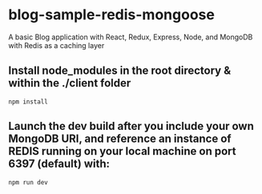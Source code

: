 # blog-sample-redis-mongoose
A basic Blog application with React, Redux, Express, Node, and MongoDB with Redis as a caching layer

## Install node_modules in the root directory & within the ./client folder
`npm install`

## Launch the dev build after you include your own MongoDB URI, and reference an instance of REDIS running on your local machine on port 6397 (default) with:
`npm run dev`

